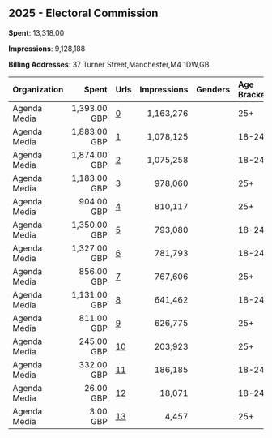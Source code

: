 ## 2025 - Electoral Commission 
**Spent**: 13,318.00

**Impressions**: 9,128,188

**Billing Addresses**: 37 Turner Street,Manchester,M4 1DW,GB

|Organization|Spent|Urls|Impressions|Genders|Age Brackets|Country Codes|
|:---|---:|:---|---:|:---|:---|:---|
|Agenda Media|1,393.00 GBP|[0](https://www.snap.com/political-ads/asset/6c94411d55d035cf57e6f1b11ea39e768f41192e81a18458cddaf3b9a1a73efd?mediaType=jpeg)|1,163,276||25+|united kingdom|
|Agenda Media|1,883.00 GBP|[1](https://www.snap.com/political-ads/asset/6c94411d55d035cf57e6f1b11ea39e768f41192e81a18458cddaf3b9a1a73efd?mediaType=jpeg)|1,078,125||18-24|united kingdom|
|Agenda Media|1,874.00 GBP|[2](https://www.snap.com/political-ads/asset/cac8411fd84585d93c4d2ed31be478dcd7ffc7ed0286828593a4393784dd4ce2?mediaType=mp4)|1,075,258||18-24|united kingdom|
|Agenda Media|1,183.00 GBP|[3](https://www.snap.com/political-ads/asset/cac8411fd84585d93c4d2ed31be478dcd7ffc7ed0286828593a4393784dd4ce2?mediaType=mp4)|978,060||25+|united kingdom|
|Agenda Media|904.00 GBP|[4](https://www.snap.com/political-ads/asset/51ee24d4d290b042fddddbec05c0d6ad3f14fec3b0c443d3b2221e929055ac0b?mediaType=mp4)|810,117||25+|united kingdom|
|Agenda Media|1,350.00 GBP|[5](https://www.snap.com/political-ads/asset/51ee24d4d290b042fddddbec05c0d6ad3f14fec3b0c443d3b2221e929055ac0b?mediaType=mp4)|793,080||18-24|united kingdom|
|Agenda Media|1,327.00 GBP|[6](https://www.snap.com/political-ads/asset/d905ce58be58c88285326bfab96166a32e0603fda9efdf551ff86822fa613ccf?mediaType=mp4)|781,793||18-24|united kingdom|
|Agenda Media|856.00 GBP|[7](https://www.snap.com/political-ads/asset/d905ce58be58c88285326bfab96166a32e0603fda9efdf551ff86822fa613ccf?mediaType=mp4)|767,606||25+|united kingdom|
|Agenda Media|1,131.00 GBP|[8](https://www.snap.com/political-ads/asset/194f25d01ba4446a407d7cc7472a4bc80b6830b8643fd74055e3e406a33f451a?mediaType=mp4)|641,462||18-24|united kingdom|
|Agenda Media|811.00 GBP|[9](https://www.snap.com/political-ads/asset/194f25d01ba4446a407d7cc7472a4bc80b6830b8643fd74055e3e406a33f451a?mediaType=mp4)|626,775||25+|united kingdom|
|Agenda Media|245.00 GBP|[10](https://www.snap.com/political-ads/asset/a1ebc8cc378a6c3a74d3b3fff818546c4f2cc04adc4e763a3affd0abebeaacf3?mediaType=jpg)|203,923||25+|united kingdom|
|Agenda Media|332.00 GBP|[11](https://www.snap.com/political-ads/asset/a1ebc8cc378a6c3a74d3b3fff818546c4f2cc04adc4e763a3affd0abebeaacf3?mediaType=jpg)|186,185||18-24|united kingdom|
|Agenda Media|26.00 GBP|[12](https://www.snap.com/political-ads/asset/c6c416fde7f59d63ee350894e7361af4e35e9d19f3a8f107898111ec1c8b013f?mediaType=jpg)|18,071||18-24|united kingdom|
|Agenda Media|3.00 GBP|[13](https://www.snap.com/political-ads/asset/c6c416fde7f59d63ee350894e7361af4e35e9d19f3a8f107898111ec1c8b013f?mediaType=jpg)|4,457||25+|united kingdom|
